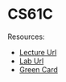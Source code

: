 # CS61C

Resources:
* [Lecture Url](https://inst.eecs.berkeley.edu/~cs61c/fa20/#by-week)
* [Lab Url](https://github.com/61c-teach/fa20-lab-starter/tree/master)
* [Green Card]()